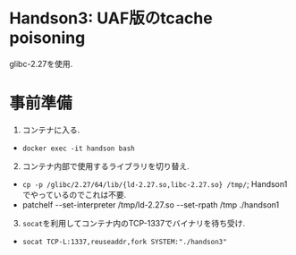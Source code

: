 # Handson3: UAF版のtcache poisoning 
glibc-2.27を使用. 

# 事前準備 
1. コンテナに入る. 
  - `docker exec -it handson bash`
2. コンテナ内部で使用するライブラリを切り替え. 
  - `cp -p /glibc/2.27/64/lib/{ld-2.27.so,libc-2.27.so} /tmp/`; Handson1でやっているのでこれは不要. 
  - patchelf --set-interpreter /tmp/ld-2.27.so --set-rpath /tmp ./handson1 
3. `socat`を利用してコンテナ内のTCP-1337でバイナリを待ち受け. 
  - `socat TCP-L:1337,reuseaddr,fork SYSTEM:"./handson3"`



